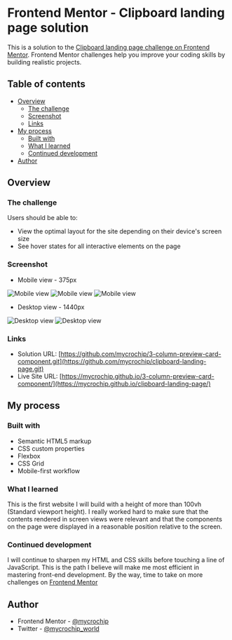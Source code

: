 # Frontend Mentor - Clipboard landing page solution

This is a solution to the [Clipboard landing page challenge on Frontend Mentor](https://www.frontendmentor.io/challenges/clipboard-landing-page-5cc9bccd6c4c91111378ecb9). Frontend Mentor challenges help you improve your coding skills by building realistic projects. 

## Table of contents

- [Overview](#overview)
  - [The challenge](#the-challenge)
  - [Screenshot](#screenshot)
  - [Links](#links)
- [My process](#my-process)
  - [Built with](#built-with)
  - [What I learned](#what-i-learned)
  - [Continued development](#continued-development)
- [Author](#author)



## Overview

### The challenge

Users should be able to:

- View the optimal layout for the site depending on their device's screen size
- See hover states for all interactive elements on the page


### Screenshot

- Mobile view - 375px

![Mobile view](images/screenshot--mobile--a.jpg) ![Mobile view](images/screenshot--mobile--b.jpg) ![Mobile view](images/screenshot--mobile--c.jpg)


- Desktop view - 1440px

![Desktop view](images/screenshot--desktop--a.jpg) ![Desktop view](images/screenshot--desktop--b.jpg)


### Links

- Solution URL: [https://github.com/mycrochip/3-column-preview-card-component.git](https://github.com/mycrochip/clipboard-landing-page.git)
- Live Site URL: [https://mycrochip.github.io/3-column-preview-card-component/](https://mycrochip.github.io/clipboard-landing-page/)


## My process

### Built with

- Semantic HTML5 markup
- CSS custom properties
- Flexbox
- CSS Grid
- Mobile-first workflow


### What I learned

This is the first website I will build with a height of more than 100vh (Standard viewport height).
I really worked hard to make sure that the contents rendered in screen views were relevant and that the components on the page were displayed in a reasonable position relative to the screen.


### Continued development

I will continue to sharpen my HTML and CSS skills before touching a line of JavaScript. This is the path I believe will make me most efficient in mastering front-end development.
By the way, time to take on more challenges on [Frontend Mentor](https://www.frontendmentor.io)



## Author

- Frontend Mentor - [@mycrochip](https://www.frontendmentor.io/profile/mycrochip)
- Twitter - [@mycrochip_world](https://www.twitter.com/mycrochio_world)
